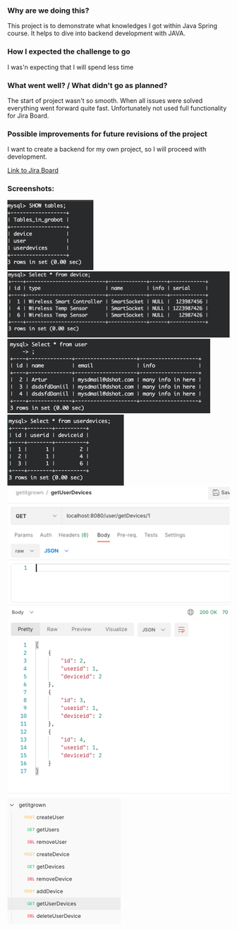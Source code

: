 ### **Why are we doing this?**
This project is to demonstrate what knowledges I got within Java Spring course. It helps to dive into backend development with JAVA.

### **How I expected the challenge to go**
I was'n expecting that I will spend less time

### **What went well? / What didn't go as planned?**
The start of project wasn't so smooth. When all issues were solved everything went forward quite fast.
Unfortunately not used full functionality for Jira Board.

### **Possible improvements for future revisions of the project**
I want to create a backend for my own project, so I will proceed with development.



[Link to Jira Board](https://daniil-murashev.atlassian.net/jira/software/projects/GB/boards/2)

### Screenshots:

![screen1](/assets/images/screen1.png)
![screen2](/assets/images/screen2.png)
![screen3](/assets/images/screen3.png)
![screen4](/assets/images/screen4.png)
![screen5](/assets/images/screen5.png)
![screen6](/assets/images/screen6.png)
